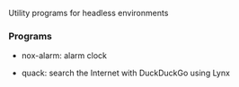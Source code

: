 Utility programs for headless environments

### Programs

* nox-alarm: alarm clock

* quack: search the Internet with DuckDuckGo using Lynx
